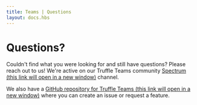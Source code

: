 ```yaml
---
title: Teams | Questions
layout: docs.hbs
---
```


# Questions?

Couldn't find what you were looking for and still have questions? Please reach out to us! We're active on our Truffle Teams community <a href="https://spectrum.chat/trufflesuite/truffle-teams" target="_blank">Spectrum (this link will open in a new window)</a> channel.

We also have a <a href="https://github.com/trufflesuite/truffle-teams" target="_blank">GitHub repository for Truffle Teams (this link will open in a new window)</a> where you can create an issue or request a feature. 
